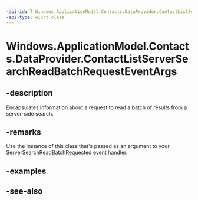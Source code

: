 ----api-id: T:Windows.ApplicationModel.Contacts.DataProvider.ContactListServerSearchReadBatchRequestEventArgs
-api-type: winrt class
---<!-- Class syntax.public class ContactListServerSearchReadBatchRequestEventArgs : Windows.ApplicationModel.Contacts.DataProvider.IContactListServerSearchReadBatchRequestEventArgs--># Windows.ApplicationModel.Contacts.DataProvider.ContactListServerSearchReadBatchRequestEventArgs## -descriptionEncapsulates information about a request to read a batch of results from a server-side search.## -remarksUse the instance of this class that's passed as an argument to your [ServerSearchReadBatchRequested](contactdataproviderconnection_serversearchreadbatchrequested.md) event handler.## -examples## -see-also